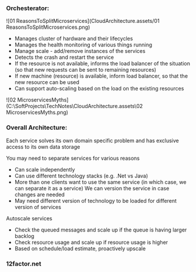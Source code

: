 ### Orchesterator:

![01 ReasonsToSplitMicroservices](CloudArchitecture.assets/01 ReasonsToSplitMicroservices.png)

- Manages cluster of hardware and their lifecycles
- Manages the health monitoring of various things running
- Manage scale - add/remove instances of the services
- Detects the crash and restart the service
- If the resource is not available, informs the load balancer of the situation (so that new requests can be sent to remaining resources)
- If new machine (resource) is available, inform load balancer, so that the new resource can be used
- Can support auto-scaling based on the load on the existing resources

![02 MicroservicesMyths](C:\SoftProjects\TechNotes\CloudArchitecture.assets\02 MicroservicesMyths.png)

### Overall Architecture:

Each service solves its own domain specific problem and has exclusive access to its own data storage

You may need to separate services for various reasons
-	Can scale independently
-	Can use different technology stacks (e.g. .Net vs Java)
-	More than one clients want to use the same service (in which case, we can separate it as a service) We can version the service in case changes are needed
-	May need different version of technology to be loaded for different version of services 

Autoscale services
- 	Check the queued messages and scale up if the queue is having larger backlog
-	Check resource usage and scale up if resource usage is higher
-	Based on schedule/load estimate, proactively upscale

### 12factor.net